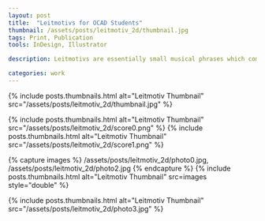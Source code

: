 ```yaml
---
layout: post
title:  "Leitmotivs for OCAD Students"
thumbnail: /assets/posts/leitmotiv_2d/thumbnail.jpg
tags: Print, Publication
tools: InDesign, Illustrator

description: Leitmotivs are essentially small musical phrases which composers use to represent a concept. They were originally used in German as a means of communicating story through music. To capture this concept in print form, I put together an accordion fold which was essentially a visual score to my (unhealthy) creative process at the time. The idea was to use simple shapes that I could easily transform throughout the course of a book. Through the transformation of these shapes, I hoped to convey a narrative about my stress and anxiety levels when working on a project (despite the bright colors and simple shapes).

categories: work
---
```


{% include posts.thumbnails.html alt="Leitmotiv Thumbnail" src="/assets/posts/leitmotiv_2d/thumbnail.jpg" %}

{% include posts.thumbnails.html alt="Leitmotiv Thumbnail" src="/assets/posts/leitmotiv_2d/score0.png" %}
{% include posts.thumbnails.html alt="Leitmotiv Thumbnail" src="/assets/posts/leitmotiv_2d/score1.png" %}

{% capture images %}
/assets/posts/leitmotiv_2d/photo0.jpg,
/assets/posts/leitmotiv_2d/photo2.jpg
{% endcapture %}
{% include posts.thumbnails.html alt="Leitmotiv Thumbnail" src=images style="double" %}

{% include posts.thumbnails.html alt="Leitmotiv Thumbnail" src="/assets/posts/leitmotiv_2d/photo3.jpg" %}
